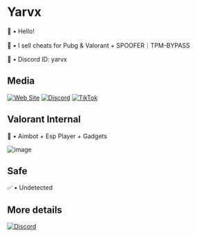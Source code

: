# Yarvx

🎁 • Hello! 

🎁 • I sell cheats for Pubg & Valorant + SPOOFER｜TPM-BYPASS

🎁 • Discord ID: yarvx


## Media
[![Web Site](https://img.shields.io/badge/website-000000?style=for-the-badge&logo=About.me&logoColor=white)](https://ycheats-inicio.glitch.me/)
[![Discord](https://img.shields.io/badge/Discord-7289DA?style=for-the-badge&logo=discord&logoColor=white)](https://discord.gg/s2b4rKayca)
[![TikTok](https://img.shields.io/badge/TikTok-000000?style=for-the-badge&logo=tiktok&logoColor=white)](https://www.tiktok.com/@yarvx7) 
<!-- [![Instagram](https://img.shields.io/badge/Instagram-E4405F?style=for-the-badge&logo=instagram&logoColor=white)](LINK_AQUI) -->
<!-- [![Twitch](https://img.shields.io/badge/Twitch-9146FF?style=for-the-badge&logo=twitch&logoColor=white)](LINK_AQUI) -->

<!-- ![Fraga GitHub stats](https://github-readme-stats.vercel.app/api?username=devfraga&show_icons=true&theme=dracula&count_private=true) -->


<!-- ## Technologies I use in my day

<div style="display: inline_block">
  <img align="center" alt="html5" src="https://img.shields.io/badge/HTML5-E34F26?style=for-the-badge&logo=html5&logoColor=white" />
  <img align="center" alt="css" src="https://img.shields.io/badge/CSS3-1572B6?style=for-the-badge&logo=css3&logoColor=white" />
  <img align="center" alt="js" src="https://img.shields.io/badge/JavaScript-F7DF1E?style=for-the-badge&logo=javascript&logoColor=black" />
  <!-- <img align="center" alt="ts" src="https://img.shields.io/badge/TypeScript-007ACC?style=for-the-badge&logo=typescript&logoColor=white" /> -->
  <!-- <img align="center" alt="react" src="https://img.shields.io/badge/React-20232A?style=for-the-badge&logo=react&logoColor=61DAFB" /> -->
 <!-- 
 <img align="center" alt="nodejs" src="https://img.shields.io/badge/Node.js-43853D?style=for-the-badge&logo=node.js&logoColor=white" />
 </div><br/> -->

<!-- Apaixonado por tecnologia, educação e por mudar a vida das pessoas através da programação. -->


<!-- ### (TikTok):
Just a tiktok demo video we have. 
Join tiktok and see more.<br>
> [APEX LEGENDS | AIM + ESP](https://www.tiktok.com/@ycheats/video/7195393395429248262)<br/>

Just a tiktok demo video we have. 
Join tiktok and see more.<br>
> [VALORANT | AIM + ESP + STREAM PROOF](https://www.tiktok.com/@ycheats/video/7192302972620295429)<br/>

Just a tiktok demo video we have. 
Join tiktok and see more.<br>
> [WZ-MW 2 | AIM + ESP + ESP ITEMS & MORE](https://www.tiktok.com/@ycheats/video/7190598247734463750)<br/>
<br>
<br>

### (Shorts):
Just a short demo video we have. 
Join Shorts and see more.<br>
> [APEX LEGENDS | AIM + ESP](https://www.youtube.com/shorts/UeFG_C0yTE0)<br/>

Just a short demo video we have. 
Join Shorts and see more.<br>
> [VALORANT | AIM + ESP](https://www.youtube.com/shorts/s-ZJIBs2CdM)<br/>

Just a short demo video we have. 
Join Shorts and see more.<br>
> [WZ-MW 2 | AIM + ESP + ESP ITEMS & MORE](https://www.youtube.com/shorts/cVbRCMWX3as)<br/> -->



<!--
**YCheats/YCheats** is a ✨ _special_ ✨ repository because its `README.md` (this file) appears on your GitHub profile.

Here are some ideas to get you started:

- 🔭 I’m currently working on ...
- 🌱 I’m currently learning ...
- 👯 I’m looking to collaborate on ...
- 🤔 I’m looking for help with ...
- 💬 Ask me about ...
- 📫 How to reach me: ...
- 😄 Pronouns: ...
- ⚡ Fun fact: ...
-->

<!-- Valorant Internal

| ![image](https://github.com/Vendicated/Vencord/assets/45497981/706722b1-32de-4d99-bee9-93993b504334) |
|:--:| 

</details> -->



## Valorant Internal

🎁 • Aimbot + Esp Player + Gadgets

![image](https://raw.githubusercontent.com/YCheats/Valorant-Cheat/main/500x250%20(Jett).gif) 


## Safe
✅ • Undetected

## More details
[![Discord](https://img.shields.io/badge/Discord-7289DA?style=for-the-badge&logo=discord&logoColor=white)](https://discord.gg/s2b4rKayca)
